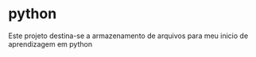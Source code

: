 # python

Este projeto destina-se a armazenamento de arquivos para meu inicio de aprendizagem em python
